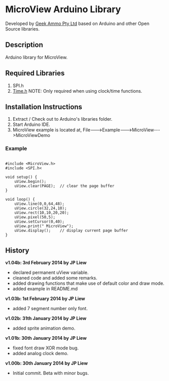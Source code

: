 # MicroView Arduino Library

Developed by [Geek Ammo Pty Ltd](http://www.geekammo.com) based on Arduino and other Open Source libraries.  

## Description

Arduino library for MicroView.  

## Required Libraries

1. SPI.h
2. [Time.h](http://www.pjrc.com/teensy/td_libs_Time.html) NOTE: Only required when using clock/time functions.

## Installation Instructions

1. Extract / Check out to Arduino's libraries folder.
2. Start Arduino IDE.
3. MicroView example is located at, File--->Example--->MicroView--->MicroViewDemo

### Example

<pre><code>
#include &lt;MicroView.h&gt;
#include &lt;SPI.h&lt;

void setup() {
	uView.begin();
	uView.clear(PAGE);  // clear the page buffer
}

void loop() {
	uView.line(0,0,64,48);
	uView.circle(32,24,10);
	uView.rect(10,10,20,20);
	uView.pixel(50,5);
	uView.setCursor(0,40);
	uView.print(" MicroView");
	uView.display();    // display current page buffer
}
</code></pre>

## History

**v1.04b: 3rd February 2014 by JP Liew**
* declared permanent uView variable.
* cleaned code and added some remarks.
* added drawing functions that make use of default color and draw mode.
* added example in README.md

**v1.03b: 1st February 2014 by JP Liew**  
* added 7 segment number only font.

**v1.02b: 31th January 2014 by JP Liew**  
* added sprite animation demo.  

**v1.01b:	30th January 2014 by JP Liew**  
* fixed font draw XOR mode bug.  
* added analog clock demo.

**v1.00b:	30th January 2014 by JP Liew**  
* Initial commit.  Beta with minor bugs.

